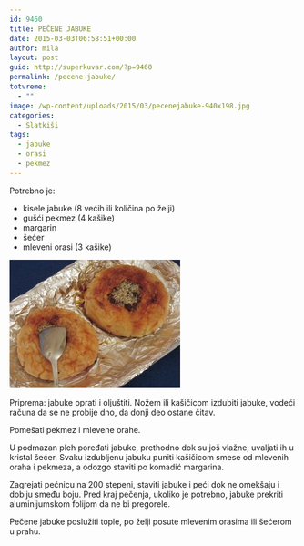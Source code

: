 ```yaml
---
id: 9460
title: PEČENE JABUKE
date: 2015-03-03T06:58:51+00:00
author: mila
layout: post
guid: http://superkuvar.com/?p=9460
permalink: /pecene-jabuke/
totvreme:
  - ""
image: /wp-content/uploads/2015/03/pecenejabuke-940x198.jpg
categories:
  - Slatkiši
tags:
  - jabuke
  - orasi
  - pekmez
---
```

Potrebno je:

  * kisele jabuke (8 većih ili količina po želji)
  * gušći pekmez (4 kašike)
  * margarin
  * šećer
  * mleveni orasi (3 kašike)

[<img class="alignnone size-medium wp-image-9464" src="/wp-content/uploads/2015/03/pecenejabuke-300x225.jpg" alt="pecenejabuke" width="300" height="225" />](/wp-content/uploads/2015/03/pecenejabuke.jpg)

Priprema: jabuke oprati i oljuštiti. Nožem ili kašičicom izdubiti jabuke, vodeći računa da se ne probije dno, da donji deo ostane čitav.

Pomešati pekmez i mlevene orahe.

U podmazan pleh poređati jabuke, prethodno dok su još vlažne, uvaljati ih u kristal šećer. Svaku izdubljenu jabuku puniti kašičicom smese od mlevenih oraha i pekmeza, a odozgo staviti po komadić margarina.

Zagrejati pećnicu na 200 stepeni, staviti jabuke i peći dok ne omekšaju i dobiju smeđu boju. Pred kraj pečenja, ukoliko je potrebno, jabuke prekriti aluminijumskom folijom da ne bi pregorele.

Pečene jabuke poslužiti tople, po želji posute mlevenim orasima ili šećerom u prahu.